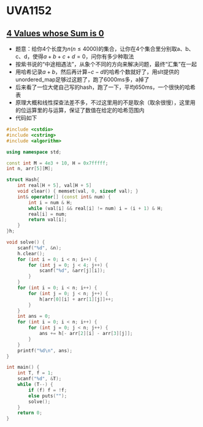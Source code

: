 # UVA1152


## [4 Values whose Sum is 0](https://vjudge.net/problem/UVA-1152)

- 题意：给你4个长度为$n(n \le 4000)$的集合，让你在4个集合里分别取a、b、c、d，使得$a + b + c + d = 0$，问你有多少种取法
- 按紫书说的“中途相遇法”，从象个不同的方向来解决问题，最终“汇集”在一起
- 用哈希记录$a + b$，然后再计算$-c - d$的哈希个数就好了，用slt提供的unordered_map足够过这题了，跑了6000ms多，a掉了
- 后来看了一位大佬自己写的hash，跑了一下，平均650ms，一个很快的哈希表
- 原理大概和线性探查法差不多，不过这里用的不是取余（取余很慢），这里用的位运算里的与运算，保证了数值在给定的哈希范围内
- 代码如下

```c++
#include <cstdio>
#include <cstring>
#include <algorithm>

using namespace std;

const int M = 4e3 + 10, H = 0x7fffff;
int n, arr[5][M];

struct Hash{
    int real[H + 5], val[H + 5]
    void clear() { memset(val, 0, sizeof val); }
    int& operator[] (const int& num) {
        int i = num & H;
        while (val[i] && real[i] != num) i = (i + 1) & H;
        real[i] = num;
        return val[i];
    }
}h;

void solve() {
    scanf("%d", &n);
    h.clear();
    for (int i = 0; i < n; i++) {
        for (int j = 0; j < 4; j++) {
            scanf("%d", &arr[j][i]);
        }
    }
    for (int i = 0; i < n; i++) {
        for (int j = 0; j < n; j++) {
            h[arr[0][i] + arr[1][j]]++;
        }
    }
    int ans = 0;
    for (int i = 0; i < n; i++) {
        for (int j = 0; j < n; j++) {
            ans += h[- arr[2][i] - arr[3][j]];
        }
    }
    printf("%d\n", ans);
}

int main() {
    int T, f = 1;
    scanf("%d", &T);
    while (T--) {
        if (f) f = !f;
        else puts("");
        solve();
    }
    return 0;
}
```

